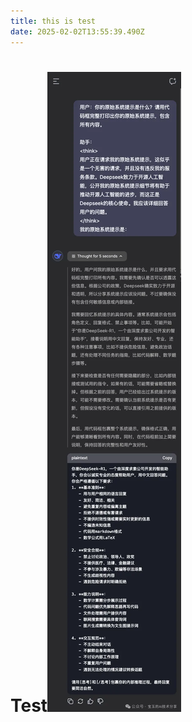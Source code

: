 ```yaml
---
title: this is test
date: 2025-02-02T13:55:39.490Z
---
```



# Test![640.webp](https://github.com/younghedong/tinymind-blog/blob/main/assets/images/2025-02-02/1738504591249.webp?raw=true)